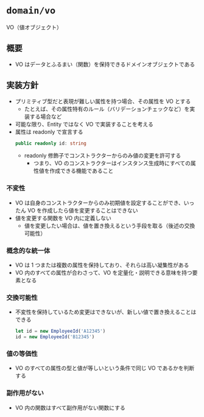 # `domain/vo`

VO（値オブジェクト）

## 概要

- VO はデータとふるまい（関数）を保持できるドメインオブジェクトである

## 実装方針

- プリミティブ型だと表現が難しい属性を持つ場合、その属性を VO とする
  - たとえば、その属性特有のルール（バリデーションチェックなど）を実装する場合など
- 可能な限り、Entity ではなく VO で実装することを考える
- 属性は readonly で宣言する
  ```ts
  public readonly id: string
  ```
  - readonly 修飾子でコンストラクターからのみ値の変更を許可する
    - つまり、VO のコンストラクターはインスタンス生成時にすべての属性値を作成できる機能であること

### 不変性

- VO は自身のコンストラクターからのみ初期値を設定することができ、いったん VO を作成したら値を変更することはできない
- 値を変更する関数を VO 内に定義しない
  - 値を変更したい場合は、値を置き換えるという手段を取る（後述の交換可能性）

### 概念的な統一体

- VO は 1 つまたは複数の属性を保持しており、それらは高い凝集性がある
- VO 内のすべての属性が合わさって、VO を定量化・説明できる意味を持つ要素となる

### 交換可能性

- 不変性を保持しているため変更はできないが、新しい値で置き換えることはできる
  ```ts
  let id = new EmployeeId('A12345')
  id = new EmployeeId('B12345')
  ```

### 値の等価性

- VO のすべての属性の型と値が等しいという条件で同じ VO であるかを判断する

### 副作用がない

- VO 内の関数はすべて副作用がない関数にする
